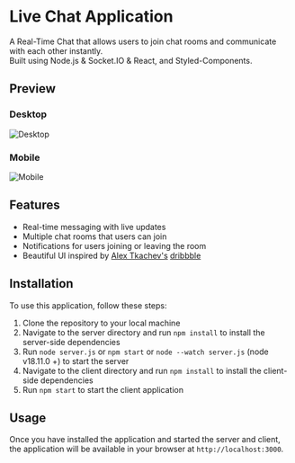 ﻿# Live Chat Application

A Real-Time Chat that allows users to join chat rooms and communicate with each other instantly.
<br>
Built using Node.js & Socket.IO & React, and Styled-Components.

## Preview

### Desktop

![Desktop](https://i.imgur.com/IGkQ8AL.png)

### Mobile

![Mobile](https://i.imgur.com/b9g4GMx.png)

## Features
- Real-time messaging with live updates
- Multiple chat rooms that users can join
- Notifications for users joining or leaving the room
- Beautiful UI inspired by [Alex Tkachev's](https://dribbble.com/alexpopovich) [dribbble](https://dribbble.com/shots/9894649-Chat)

## Installation

To use this application, follow these steps:

1. Clone the repository to your local machine
2. Navigate to the server directory and run `npm install` to install the server-side dependencies
3. Run `node server.js` or `npm start` or `node --watch server.js` (node v18.11.0 +) to start the server
4. Navigate to the client directory and run `npm install` to install the client-side dependencies
5. Run `npm start` to start the client application

## Usage

Once you have installed the application and started the server and client, the application will be available in your browser at `http://localhost:3000`.
